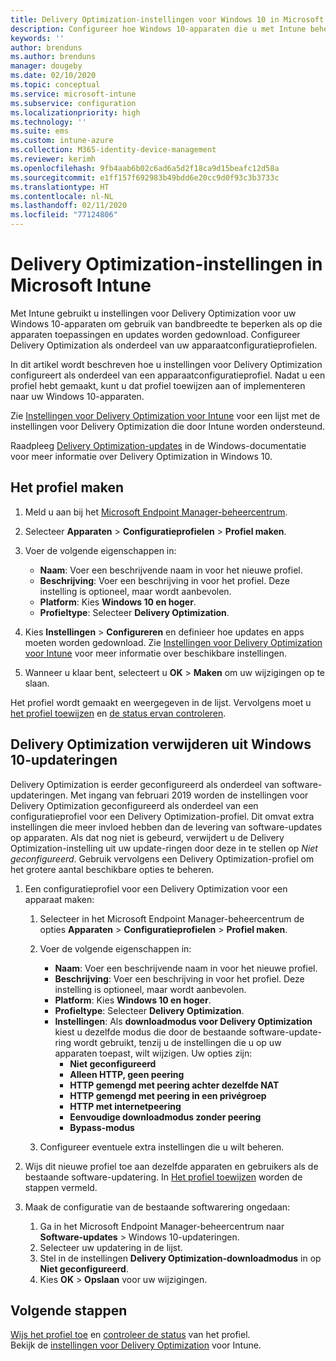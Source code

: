 ```yaml
---
title: Delivery Optimization-instellingen voor Windows 10 in Microsoft Intune - Azure | Microsoft Docs
description: Configureer hoe Windows 10-apparaten die u met Intune beheert, gebruikmaken van Delivery Optimization. Maak in Intune een apparaatconfiguratieprofiel om updates van internet te installeren. Kijk ook hoe u bestaande updateringen kunt vervangen door een Delivery Optimization-profiel.
keywords: ''
author: brenduns
ms.author: brenduns
manager: dougeby
ms.date: 02/10/2020
ms.topic: conceptual
ms.service: microsoft-intune
ms.subservice: configuration
ms.localizationpriority: high
ms.technology: ''
ms.suite: ems
ms.custom: intune-azure
ms.collection: M365-identity-device-management
ms.reviewer: kerimh
ms.openlocfilehash: 9fb4aab6b02c6ad6a5d2f18ca9d15beafc12d58a
ms.sourcegitcommit: e1ff157f692983b49bdd6e20cc9d0f93c3b3733c
ms.translationtype: HT
ms.contentlocale: nl-NL
ms.lasthandoff: 02/11/2020
ms.locfileid: "77124806"
---
```

# <a name="delivery-optimization-settings-in-microsoft-intune"></a>Delivery Optimization-instellingen in Microsoft Intune

Met Intune gebruikt u instellingen voor Delivery Optimization voor uw Windows 10-apparaten om gebruik van bandbreedte te beperken als op die apparaten toepassingen en updates worden gedownload. Configureer Delivery Optimization als onderdeel van uw apparaatconfiguratieprofielen.  

In dit artikel wordt beschreven hoe u instellingen voor Delivery Optimization configureert als onderdeel van een apparaatconfiguratieprofiel. Nadat u een profiel hebt gemaakt, kunt u dat profiel toewijzen aan of implementeren naar uw Windows 10-apparaten. 

Zie [Instellingen voor Delivery Optimization voor Intune](../delivery-optimization-settings.md) voor een lijst met de instellingen voor Delivery Optimization die door Intune worden ondersteund.  

Raadpleeg [Delivery Optimization-updates](https://docs.microsoft.com/windows/deployment/update/waas-delivery-optimization) in de Windows-documentatie voor meer informatie over Delivery Optimization in Windows 10.  

## <a name="create-the-profile"></a>Het profiel maken

1. Meld u aan bij het [Microsoft Endpoint Manager-beheercentrum](https://go.microsoft.com/fwlink/?linkid=2109431).

2. Selecteer **Apparaten** > **Configuratieprofielen** > **Profiel maken**.

3. Voer de volgende eigenschappen in:

    - **Naam**: Voer een beschrijvende naam in voor het nieuwe profiel.
    - **Beschrijving**: Voer een beschrijving in voor het profiel. Deze instelling is optioneel, maar wordt aanbevolen.
    - **Platform**: Kies **Windows 10 en hoger**.
    - **Profieltype**: Selecteer **Delivery Optimization**.

4. Kies **Instellingen** > **Configureren** en definieer hoe updates en apps moeten worden gedownload. Zie [Instellingen voor Delivery Optimization voor Intune](../delivery-optimization-settings.md) voor meer informatie over beschikbare instellingen.

5. Wanneer u klaar bent, selecteert u **OK** > **Maken** om uw wijzigingen op te slaan.

Het profiel wordt gemaakt en weergegeven in de lijst. Vervolgens moet u [het profiel toewijzen](device-profile-assign.md) en [de status ervan controleren](device-profile-monitor.md).

<!-- ## Move existing update rings to delivery optimization

**Delivery optimization** settings replace **Software updates – Windows 10 Update Rings**. Your existing update rings can be easily changed to use the **Delivery optimization** settings. To maintain the same settings when you create a delivery optimization profile, use the same *Delivery optimization download mode* and then set the same settings as you already use. However, you can choose to reconfigure delivery optimization settings to take advantage of the full range of addition settings that the Delivery Optimization profile can manage. 
-->

## <a name="remove-delivery-optimization-from-windows-10-update-rings"></a>Delivery Optimization verwijderen uit Windows 10-updateringen

Delivery Optimization is eerder geconfigureerd als onderdeel van software-updateringen. Met ingang van februari 2019 worden de instellingen voor Delivery Optimization geconfigureerd als onderdeel van een configuratieprofiel voor een Delivery Optimization-profiel. Dit omvat extra instellingen die meer invloed hebben dan de levering van software-updates op apparaten. Als dat nog niet is gebeurd, verwijdert u de Delivery Optimization-instelling uit uw update-ringen door deze in te stellen op *Niet geconfigureerd*. Gebruik vervolgens een Delivery Optimization-profiel om het grotere aantal beschikbare opties te beheren.

1. Een configuratieprofiel voor een Delivery Optimization voor een apparaat maken:

    1. Selecteer in het Microsoft Endpoint Manager-beheercentrum de opties **Apparaten** > **Configuratieprofielen** > **Profiel maken**.
    2. Voer de volgende eigenschappen in:

        - **Naam**: Voer een beschrijvende naam in voor het nieuwe profiel.
        - **Beschrijving**: Voer een beschrijving in voor het profiel. Deze instelling is optioneel, maar wordt aanbevolen.
        - **Platform**: Kies **Windows 10 en hoger**.
        - **Profieltype**: Selecteer **Delivery Optimization**.
        - **Instellingen**: Als **downloadmodus voor Delivery Optimization** kiest u dezelfde modus die door de bestaande software-update-ring wordt gebruikt, tenzij u de instellingen die u op uw apparaten toepast, wilt wijzigen. Uw opties zijn:
            - **Niet geconfigureerd**
            - **Alleen HTTP, geen peering**
            - **HTTP gemengd met peering achter dezelfde NAT**
            - **HTTP gemengd met peering in een privégroep**
            - **HTTP met internetpeering**
            - **Eenvoudige downloadmodus zonder peering**
            - **Bypass-modus**
    3. Configureer eventuele extra instellingen die u wilt beheren.

2. Wijs dit nieuwe profiel toe aan dezelfde apparaten en gebruikers als de bestaande software-updatering. In [Het profiel toewijzen](device-profile-assign.md) worden de stappen vermeld.

3. Maak de configuratie van de bestaande softwarering ongedaan:
    1. Ga in het Microsoft Endpoint Manager-beheercentrum naar **Software-updates** > Windows 10-updateringen.
    2. Selecteer uw updatering in de lijst.
    3. Stel in de instellingen **Delivery Optimization-downloadmodus** in op **Niet geconfigureerd**.
    4. Kies **OK** > **Opslaan** voor uw wijzigingen.

## <a name="next-steps"></a>Volgende stappen

[Wijs het profiel toe](device-profile-assign.md) en [controleer de status](device-profile-monitor.md) van het profiel.  
Bekijk de [instellingen voor Delivery Optimization](../delivery-optimization-settings.md) voor Intune.
